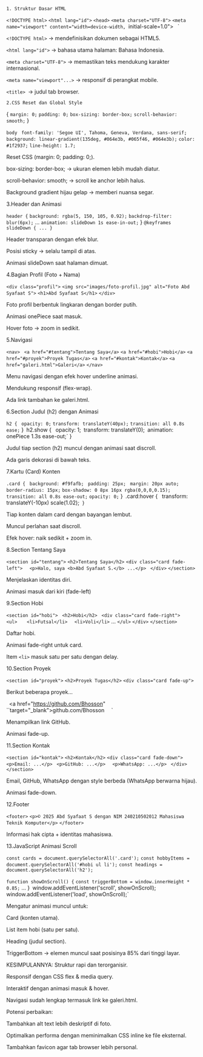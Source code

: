 `1. Struktur Dasar HTML`

`<!DOCTYPE html>`
`<html lang="id">`
`<head>`
  `<meta charset="UTF-8">`
  `<meta name="viewport" content="width=device-width, `initial-scale=1.0">`
 ` <title>Profil Abd Syafaat S</title>`

`<!DOCTYPE html>` → mendefinisikan dokumen sebagai HTML5.

`<html lang="id">` → bahasa utama halaman: Bahasa Indonesia.

`<meta charset="UTF-8">` → memastikan teks mendukung karakter internasional.

`<meta name="viewport"...>` → responsif di perangkat mobile.

`<title> `→ judul tab browser.

`2.CSS Reset dan Global Style`

{
  `margin: 0;`
  `padding: 0;`
  `box-sizing: border-box;`
  `scroll-behavior: smooth;`
}

`body `
  `font-family: 'Segoe UI', Tahoma, Geneva, Verdana, sans-serif;`
  `background: linear-gradient(135deg, #064e3b, #065f46, #064e3b);`
  `color: #1f2937;`
  `line-height: 1.7;`

Reset CSS (margin: 0; padding: 0;).

box-sizing: border-box; → ukuran elemen lebih mudah diatur.

scroll-behavior: smooth; → scroll ke anchor lebih halus.

Background gradient hijau gelap → memberi nuansa segar.

3.Header dan Animasi

`header {`
  `background: rgba(5, 150, 105, 0.92);`
  `backdrop-filter: blur(6px);`
  ...
  `animation: slideDown 1s ease-in-out;`
}
`@keyframes slideDown { ... }`

Header transparan dengan efek blur.

Posisi sticky → selalu tampil di atas.

Animasi slideDown saat halaman dimuat.

4.Bagian Profil (Foto + Nama)

`<div class="profil">`
  `<img src="images/foto-profil.jpg" alt="Foto Abd Syafaat S">`
  `<h1>Abd Syafaat S</h1>`
`</div>`

Foto profil berbentuk lingkaran dengan border putih.

Animasi onePiece saat masuk.

Hover foto → zoom in sedikit.

5.Navigasi

`<nav>`
 ` <a href="#tentang">Tentang Saya</a>`
  `<a href="#hobi">Hobi</a>`
  `<a href="#proyek">Proyek Tugas</a>`
  `<a href="#kontak">Kontak</a>`
  `<a href="galeri.html">Galeri</a>`
`</nav>`

Menu navigasi dengan efek hover underline animasi.

Mendukung responsif (flex-wrap).

Ada link tambahan ke galeri.html.

6.Section Judul (h2) dengan Animasi

`h2 {`
 ` opacity: 0;`
  `transform: translateY(40px);`
  `transition: all 0.8s ease;`
}`
`h2.show {`
 ` opacity: 1;`
  `transform: translateY(0);`
  `animation: onePiece 1.3s ease-out;`
}

Judul tiap section (h2) muncul dengan animasi saat discroll.

Ada garis dekorasi di bawah teks.

7.Kartu (Card) Konten

`.card {`
 ` background: #f9fafb;`
 ` padding: 25px;`
 ` margin: 20px auto;`
  `border-radius: 15px;`
  `box-shadow: 0 8px 16px rgba(0,0,0,0.15);`
  `transition: all 0.8s ease-out;`
  `opacity: 0;`
}`
`.card:hover {`
 ` transform: translateY(-10px) scale(1.02);`
}`

Tiap konten dalam card dengan bayangan lembut.

Muncul perlahan saat discroll.

Efek hover: naik sedikit + zoom in.

8.Section Tentang Saya

`<section id="tentang">`
  `<h2>Tentang Saya</h2>`
  `<div class="card fade-left">`
  `  <p>Halo, saya <b>Abd Syafaat S.</b> ...</p>`
 ` </div>`
`</section>`

Menjelaskan identitas diri.

Animasi masuk dari kiri (fade-left)

9.Section Hobi

`<section id="hobi">`
 ` <h2>Hobi</h2>`
 ` <div class="card fade-right">`
  `  <ul>`
   `   <li>Futsal</li>`
    `  <li>Voli</li>`
      ...
    `</ul>`
  `</div>`
`</section>`

Daftar hobi.

Animasi fade-right untuk card.

Item `<li>` masuk satu per satu dengan delay.

10.Section Proyek

`<section id="proyek">`
  `<h2>Proyek Tugas</h2>`
  `<div class="card fade-up">
    `<p>Berikut beberapa proyek...</p>`
    `<a href="https://github.com/Bhosson" ``target="_blank">github.com/Bhosson</a>`
 ` </div>`
`</section>`

Menampilkan link GitHub.

Animasi fade-up.

11.Section Kontak

`<section id="kontak">`
  `<h2>Kontak</h2>`
  `<div class="card fade-down">`
    `<p>Email: ...</p>`
   ` <p>GitHub: ...</p>`
  `  <p>WhatsApp: ...</p>`
 ` </div>`
`</section>`

Email, GitHub, WhatsApp dengan style berbeda (WhatsApp berwarna hijau).

Animasi fade-down.

12.Footer

`<footer>`
  `<p>© 2025 Abd Syafaat S dengan NIM 240210502012 Mahasiswa Teknik Komputer</p>`
`</footer>`

Informasi hak cipta + identitas mahasiswa.

13.JavaScript Animasi Scroll

`const cards = document.querySelectorAll('.card');`
`const hobbyItems = document.querySelectorAll('#hobi ul li');`
`const headings = document.querySelectorAll('h2');`

`function showOnScroll() {`
  `const triggerBottom = window.innerHeight * 0.85;`
  ...
}`
`window.addEventListener('scroll', showOnScroll);`
`window.addEventListener('load', showOnScroll);`

Mengatur animasi muncul untuk:

Card (konten utama).

List item hobi (satu per satu).

Heading (judul section).

TriggerBottom → elemen muncul saat posisinya 85% dari tinggi layar.

KESIMPULANNYA:
Struktur rapi dan terorganisir.

Responsif dengan CSS flex & media query.

Interaktif dengan animasi masuk & hover.

Navigasi sudah lengkap termasuk link ke galeri.html.

Potensi perbaikan:

Tambahkan alt text lebih deskriptif di foto.

Optimalkan performa dengan meminimalkan CSS inline ke file eksternal.

Tambahkan favicon agar tab browser lebih personal.



